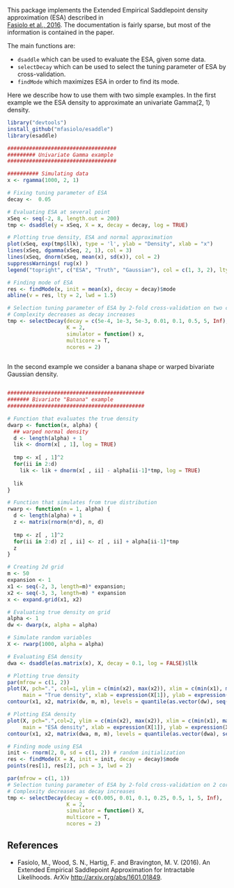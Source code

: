 
This package implements the Extended Empirical Saddlepoint density approximation (ESA) described in  
[Fasiolo et al., 2016](http://arxiv.org/abs/1601.01849). The documentation is fairly sparse, but most of the information is contained in the paper.

The main functions are:
- `dsaddle` which can be used to evaluate the ESA, given some data.
- `selectDecay` which can be used to select the tuning parameter of ESA by cross-validation.
- `findMode` which maximizes ESA in order to find its mode.

Here we describe how to use them with two simple examples. In the first example we the ESA
density to approximate an univariate Gamma(2, 1) density.

```R
library("devtools")
install_github("mfasiolo/esaddle")
library(esaddle)

###################################
######### Univariate Gamma example
###################################

########## Simulating data
x <- rgamma(1000, 2, 1)

# Fixing tuning parameter of ESA
decay <-  0.05

# Evaluating ESA at several point
xSeq <- seq(-2, 8, length.out = 200)
tmp <- dsaddle(y = xSeq, X = x, decay = decay, log = TRUE)

# Plotting true density, ESA and normal approximation
plot(xSeq, exp(tmp$llk), type = 'l', ylab = "Density", xlab = "x")
lines(xSeq, dgamma(xSeq, 2, 1), col = 3)
lines(xSeq, dnorm(xSeq, mean(x), sd(x)), col = 2)
suppressWarnings( rug(x) )
legend("topright", c("ESA", "Truth", "Gaussian"), col = c(1, 3, 2), lty = 1)

# Finding mode of ESA
res <- findMode(x, init = mean(x), decay = decay)$mode
abline(v = res, lty = 2, lwd = 1.5)

# Selection tuning parameter of ESA by 2-fold cross-validation on two cores
# Complexity decreases as decay increases
tmp <- selectDecay(decay = c(5e-4, 1e-3, 5e-3, 0.01, 0.1, 0.5, 5, Inf), 
                   K = 2,
                   simulator = function() x,
                   multicore = T,
                   ncores = 2)
                  
```

In the second example we consider a banana shape or warped bivariate Gaussian
density.

```R

############################################
####### Bivariate "Banana" example 
############################################

# Function that evaluates the true density
dwarp <- function(x, alpha) {
  ## warped normal density
  d <- length(alpha) + 1
  lik <- dnorm(x[ , 1], log = TRUE)
  
  tmp <- x[ , 1]^2
  for(ii in 2:d)
    lik <- lik + dnorm(x[ , ii] - alpha[ii-1]*tmp, log = TRUE)
  
  lik
}

# Function that simulates from true distribution
rwarp <- function(n = 1, alpha) {
  d <- length(alpha) + 1
  z <- matrix(rnorm(n*d), n, d)
  
  tmp <- z[ , 1]^2
  for(ii in 2:d) z[ , ii] <- z[ , ii] + alpha[ii-1]*tmp
  z
}

# Creating 2d grid
m <- 50
expansion <- 1
x1 <- seq(-2, 3, length=m)* expansion; 
x2 <- seq(-3, 3, length=m) * expansion
x <- expand.grid(x1, x2) 

# Evaluating true density on grid
alpha <- 1
dw <- dwarp(x, alpha = alpha)

# Simulate random variables
X <- rwarp(1000, alpha = alpha)

# Evaluating ESA density
dwa <- dsaddle(as.matrix(x), X, decay = 0.1, log = FALSE)$llk

# Plotting true density
par(mfrow = c(1, 2))
plot(X, pch=".", col=1, ylim = c(min(x2), max(x2)), xlim = c(min(x1), max(x1)),
     main = "True density", xlab = expression(X[1]), ylab = expression(X[2]))
contour(x1, x2, matrix(dw, m, m), levels = quantile(as.vector(dw), seq(0.8, 0.995, length.out = 10)), col=2, add=T)

# Plotting ESA density
plot(X, pch=".",col=2, ylim = c(min(x2), max(x2)), xlim = c(min(x1), max(x1)),
     main = "ESA density", xlab = expression(X[1]), ylab = expression(X[2]))
contour(x1, x2, matrix(dwa, m, m), levels = quantile(as.vector(dwa), seq(0.8, 0.995, length.out = 10)), col=2, add=T)

# Finding mode using ESA 
init <- rnorm(2, 0, sd = c(1, 2)) # random initialization
res <- findMode(X = X, init = init, decay = decay)$mode
points(res[1], res[2], pch = 3, lwd = 2)

par(mfrow = c(1, 1))
# Selection tuning parameter of ESA by 2-fold cross-validation on 2 cores
# Complexity decreases as decay increases
tmp <- selectDecay(decay = c(0.005, 0.01, 0.1, 0.25, 0.5, 1, 5, Inf), 
                   K = 2,
                   simulator = function() X,
                   multicore = T,
                   ncores = 2)
```

References
----------------------------
  
  * Fasiolo, M., Wood, S. N., Hartig, F. and Bravington, M. V. (2016). An Extended Empirical Saddlepoint Approximation for Intractable Likelihoods. ArXiv http://arxiv.org/abs/1601.01849.
  